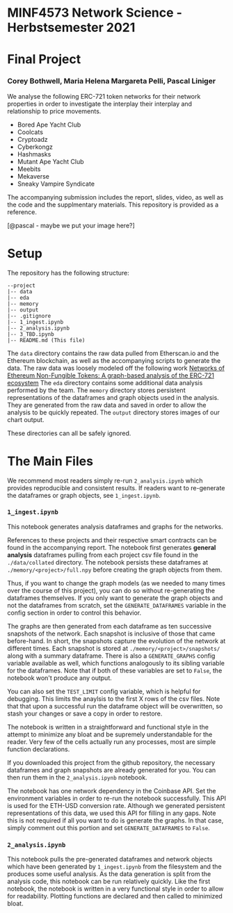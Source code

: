 # MINF4573 Network Science - Herbstsemester 2021
# Final Project
### Corey Bothwell, Maria Helena Margareta Pelli, Pascal Liniger

We analyse the following ERC-721 token networks for their network properties in order to investigate the interplay their interplay and relationship to price movements.

- Bored Ape Yacht Club
- Coolcats
- Cryptoadz
- Cyberkongz
- Hashmasks
- Mutant Ape Yacht Club
- Meebits
- Mekaverse
- Sneaky Vampire Syndicate

The accompanying submission includes the report, slides, video, as well as the code and the supplmentary materials. This repository is provided as a reference.

[@pascal - maybe we put your image here?]

# Setup

The repository has the following structure:

```
--project
|-- data
|-- eda
|-- memory
|-- output
|-- .gitignore
|-- 1_ingest.ipynb
|-- 2_analysis.ipynb
|-- 3_TBD.ipynb
|-- README.md (This file)
```

The `data` directory contains the raw data pulled from Etherscan.io and the Ethereum blockchain, as well as the accompanying scripts to generate the data.
The raw data was loosely modeled off the following work [Networks of Ethereum Non-Fungible Tokens: A graph-based analysis of the ERC-721 ecosystem](https://arxiv.org/abs/2110.12545) The `eda` directory contains some additional data analysis performed by the team.
The `memory` directory stores persistent representations of the dataframes and graph objects used in the analysis. They are generated from the raw data and saved in order to allow the analysis to be quickly repeated.
The `output` directory stores images of our chart output.

These directories can all be safely ignored.

# The Main Files

We recommend most readers simply re-run `2_analysis.ipynb` which provides reproducible and consistent results. If readers want to re-generate the dataframes or graph objects, see `1_ingest.ipynb`.

### `1_ingest.ipynb`

This notebook generates analysis dataframes and graphs for the networks.

References to these projects and their respective smart contracts can be found in the accompanying report. 
The notebook first generates **general analysis** dataframes pulling from each project csv file found in the `./data/collated` directory. The notebook persists these dataframes at `./memory/<project>/full.npy` before creating the graph objects from them. 

Thus, if you want to change the graph models (as we needed to many times over the course of this project), you can do so without re-generating the dataframes themselves. If you only want to generate the graph objects and not the dataframes from scratch, set the `GENERATE_DATAFRAMES` variable in the config section in order to control this behavior.

The graphs are then generated from each dataframe as ten successive snapshots of the network. Each snapshot is inclusive of those that came before-hand. In short, the snapshots capture the evolution of the network at different times. Each snapshot is stored at `./memory/<project>/snapshots/` along with a summary dataframe. There is also a `GENERATE_GRAPHS` config variable available as well, which functions analogously to its sibling variable for the dataframes. Note that if both of these variables are set to `False`, the notebook won't produce any output.

You can also set the `TEST_LIMIT` config variable, which is helpful for debugging. This limits the anaylsis to the first X rows of the csv files. Note that that upon a successful run the dataframe object will be overwritten, so stash your changes or save a copy in order to restore. 

The notebook is written in a straightforward and functional style in the attempt to minimize any bloat and be supremely understandable for the reader. Very few of the cells actually run any processes, most are simple function declarations.

If you downloaded this project from the github repository, the necessary dataframes and graph snapshots are already generated for you. You can then run them in the `2_analysis.ipynb` notebook.

The notebook has one network dependency in the Coinbase API. Set the environment variables in order to re-run the notebook successfully. This API is used for the ETH-USD conversion rate. Although we generated persistent representations of this data, we used this API for filling in any gaps. Note this is not required if all you want to do is generate the graphs. In that case, simply comment out this portion and set `GENERATE_DATAFRAMES` to `False`.

### `2_analysis.ipynb`

This notebook pulls the pre-generated dataframes and network objects which have been generated by `1_ingest.ipynb` from the filesystem and the produces some useful analysis.
As the data generation is split from the analysis code, this notebook can be run relatively quickly. Like the first notebook, the notebook is written in a very functional style in order to allow for readability. Plotting functions are declared and then called to minimized bloat. 